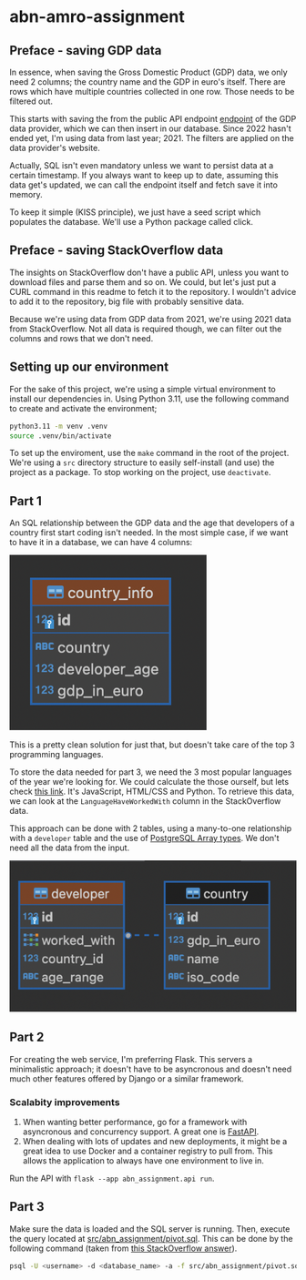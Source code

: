 # abn-amro-assignment

## Preface - saving GDP data

In essence, when saving the Gross Domestic Product (GDP) data, we only need 2 columns; the country name and the GDP in euro's itself. There are rows which have multiple countries collected in one row. Those needs to be filtered out.

This starts with saving the from the public API endpoint [endpoint](https://ec.europa.eu/eurostat/api/dissemination/statistics/1.0/data/TEC00001?format=JSON&lang=en&unit=CP_EUR_HAB&time=2021) of the GDP data provider, which we can then insert in our database. Since 2022 hasn't ended yet, I'm using data from last year; 2021. The filters are applied on the data provider's website.

Actually, SQL isn't even mandatory unless we want to persist data at a certain timestamp. If you always want to keep up to date, assuming this data get's updated, we can call the endpoint itself and fetch save it into memory.

To keep it simple (KISS principle), we just have a seed script which populates the database. We'll use a Python package called click.

## Preface - saving StackOverflow data

The insights on StackOverflow don't have a public API, unless you want to download files and parse them and so on. We could, but let's just put a CURL command in this readme to fetch it to the repository. I wouldn't advice to add it to the repository, big file with probably sensitive data.

Because we're using data from GDP data from 2021, we're using 2021 data from StackOverflow. Not all data is required though, we can filter out the columns and rows that we don't need.

## Setting up our environment

For the sake of this project, we're using a simple virtual environment to install our dependencies in. Using Python 3.11, use the following command to create and activate the environment;

```sh
python3.11 -m venv .venv
source .venv/bin/activate
```

To set up the enviroment, use the `make` command in the root of the project. We're using a `src` directory structure to easily self-install (and use) the project as a package. To stop working on the project, use `deactivate`.

## Part 1

An SQL relationship between the GDP data and the age that developers of a country first start coding isn't needed. In the most simple case, if we want to have it in a database, we can have 4 columns:

![one table column](./screenshots/one_table.png)

This is a pretty clean solution for just that, but doesn't take care of the top 3 programming languages.

To store the data needed for part 3, we need the 3 most popular languages of the year we're looking for. We could calculate the those ourself, but lets check [this link](https://insights.stackoverflow.com/survey/2021#section-most-popular-technologies-programming-scripting-and-markup-languages). It's JavaScript, HTML/CSS and Python. To retrieve this data, we can look at the `LanguageHaveWorkedWith` column in the StackOverflow data.

This approach can be done with 2 tables, using a many-to-one relationship with a `developer` table and the use of [PostgreSQL Array types](https://www.postgresql.org/docs/current/arrays.html). We don't need all the data from the input.

![two tables](./screenshots/two_table.png)

## Part 2

For creating the web service, I'm preferring Flask. This servers a minimalistic approach; it doesn't have to be asyncronous and doesn't need much other features offered by Django or a similar framework.

### Scalabity improvements

1. When wanting better performance, go for a framework with asyncronous and concurrency support. A great one is [FastAPI](https://fastapi.tiangolo.com).
2. When dealing with lots of updates and new deployments, it might be a great idea to use Docker and a container registry to pull from. This allows the application to always have one environment to live in.

Run the API with `flask --app abn_assignment.api run`.

## Part 3

Make sure the data is loaded and the SQL server is running. Then, execute the query located at [src/abn_assignment/pivot.sql](src/abn_assignment/pivot.sql). This can be done by the following command (taken from [this StackOverflow answer](https://stackoverflow.com/a/12085561/2989034)).

```sh
psql -U <username> -d <database_name> -a -f src/abn_assignment/pivot.sql
```

